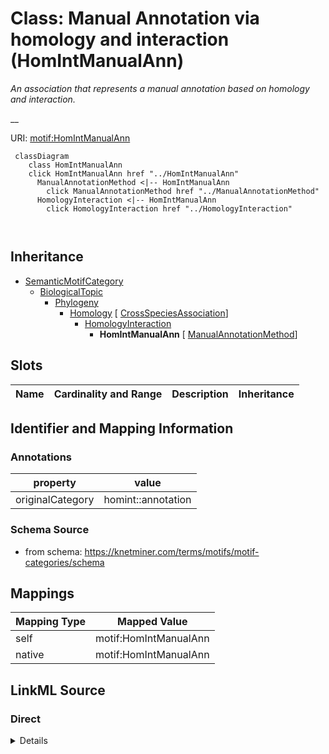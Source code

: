 

# Class: Manual Annotation via homology and interaction (HomIntManualAnn) 


_An association that represents a manual annotation based on homology and interaction._

__





URI: [motif:HomIntManualAnn](https://knetminer.com/terms/motifs/motif-categories/HomIntManualAnn)






```mermaid
 classDiagram
    class HomIntManualAnn
    click HomIntManualAnn href "../HomIntManualAnn"
      ManualAnnotationMethod <|-- HomIntManualAnn
        click ManualAnnotationMethod href "../ManualAnnotationMethod"
      HomologyInteraction <|-- HomIntManualAnn
        click HomologyInteraction href "../HomologyInteraction"
      
      
```





## Inheritance
* [SemanticMotifCategory](SemanticMotifCategory.md)
    * [BiologicalTopic](BiologicalTopic.md)
        * [Phylogeny](Phylogeny.md)
            * [Homology](Homology.md) [ [CrossSpeciesAssociation](CrossSpeciesAssociation.md)]
                * [HomologyInteraction](HomologyInteraction.md)
                    * **HomIntManualAnn** [ [ManualAnnotationMethod](ManualAnnotationMethod.md)]



## Slots

| Name | Cardinality and Range | Description | Inheritance |
| ---  | --- | --- | --- |









## Identifier and Mapping Information





### Annotations

| property | value |
| --- | --- |
| originalCategory | homint::annotation |




### Schema Source


* from schema: https://knetminer.com/terms/motifs/motif-categories/schema




## Mappings

| Mapping Type | Mapped Value |
| ---  | ---  |
| self | motif:HomIntManualAnn |
| native | motif:HomIntManualAnn |







## LinkML Source

<!-- TODO: investigate https://stackoverflow.com/questions/37606292/how-to-create-tabbed-code-blocks-in-mkdocs-or-sphinx -->

### Direct

<details>
```yaml
name: HomIntManualAnn
annotations:
  originalCategory:
    tag: originalCategory
    value: homint::annotation
description: 'An association that represents a manual annotation based on homology
  and interaction.

  '
title: Manual Annotation via homology and interaction
notes:
- 'original category no: 5.1'
from_schema: https://knetminer.com/terms/motifs/motif-categories/schema
is_a: HomologyInteraction
mixins:
- ManualAnnotationMethod

```
</details>

### Induced

<details>
```yaml
name: HomIntManualAnn
annotations:
  originalCategory:
    tag: originalCategory
    value: homint::annotation
description: 'An association that represents a manual annotation based on homology
  and interaction.

  '
title: Manual Annotation via homology and interaction
notes:
- 'original category no: 5.1'
from_schema: https://knetminer.com/terms/motifs/motif-categories/schema
is_a: HomologyInteraction
mixins:
- ManualAnnotationMethod

```
</details>